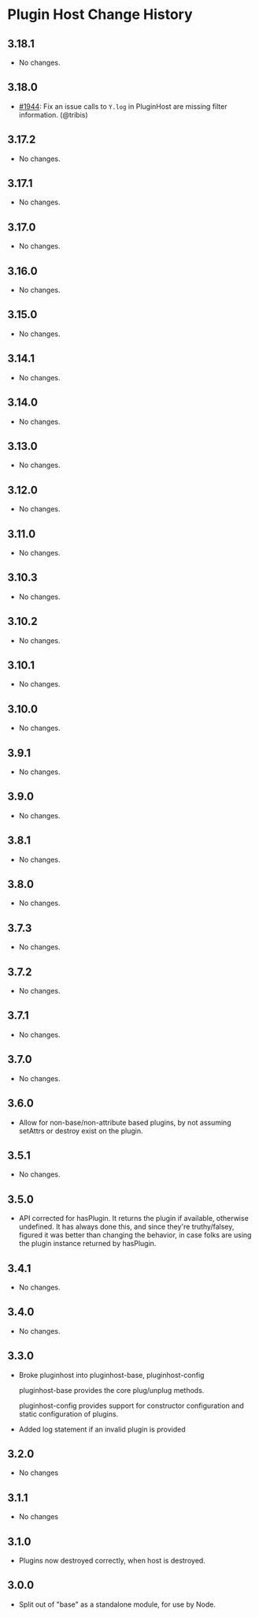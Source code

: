 Plugin Host Change History
==========================

3.18.1
------

* No changes.

3.18.0
------

* [#1944][]: Fix an issue calls to `Y.log` in PluginHost are missing filter information. (@tribis)

[#1944]: https://github.com/yui/yui3/pull/1944

3.17.2
------

* No changes.

3.17.1
------

* No changes.

3.17.0
------

* No changes.

3.16.0
------

* No changes.

3.15.0
------

* No changes.

3.14.1
------

* No changes.

3.14.0
------

* No changes.

3.13.0
------

* No changes.

3.12.0
------

* No changes.

3.11.0
------

* No changes.

3.10.3
------

* No changes.

3.10.2
------

* No changes.

3.10.1
------

* No changes.

3.10.0
------

* No changes.

3.9.1
-----

* No changes.

3.9.0
-----

* No changes.

3.8.1
-----

* No changes.

3.8.0
-----

  * No changes.

3.7.3
-----

* No changes.

3.7.2
-----

* No changes.

3.7.1
-----

* No changes.

3.7.0
-----

* No changes.

3.6.0
-----

  * Allow for non-base/non-attribute based plugins, by not assuming setAttrs or destroy exist
    on the plugin.

3.5.1
-----

  * No changes.

3.5.0
-----

  * API corrected for hasPlugin. It returns the plugin if available, otherwise undefined.
    It has always done this, and since they're truthy/falsey, figured it was better than
    changing the behavior, in case folks are using the plugin instance returned by hasPlugin.

3.4.1
-----

  * No changes.

3.4.0
-----

  * No changes.

3.3.0
-----

  * Broke pluginhost into pluginhost-base, pluginhost-config

    pluginhost-base provides the core plug/unplug methods.

    pluginhost-config provides support for constructor configuration
    and static configuration of plugins.

  * Added log statement if an invalid plugin is provided

3.2.0
-----

  * No changes

3.1.1
-----

  * No changes

3.1.0
-----

  * Plugins now destroyed correctly, when host is destroyed.

3.0.0
-----

  * Split out of "base" as a standalone module, for use by Node.
